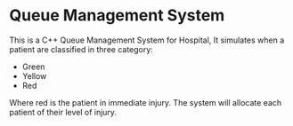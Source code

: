 # Queue Management System

This is a C++ Queue Management System for Hospital, It simulates when a patient are classified in three category:
*  Green 
*  Yellow 
*  Red 

Where red is the patient in immediate injury. The system will allocate each patient of their level of injury.
